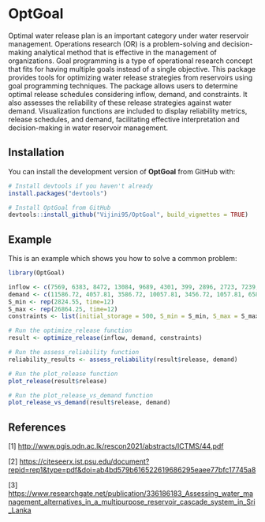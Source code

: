 
# OptGoal

<!-- badges: start -->
<!-- badges: end -->

Optimal water release plan is an important category under water reservoir management. Operations research (OR) is a problem-solving and decision-making analytical method that is effective in the management of organizations. Goal programming is a type of operational research concept that fits for having multiple goals instead of a single objective. This package provides tools for optimizing water release strategies from reservoirs using goal programming techniques. The package allows users to determine optimal release schedules considering inflow, demand, and constraints. It also assesses the reliability of these release strategies against water demand. Visualization functions are included to display reliability metrics, release schedules, and demand, facilitating effective interpretation and decision-making in water reservoir management.

## Installation

You can install the development version of **OptGoal** from GitHub with:

```r
# Install devtools if you haven't already
install.packages("devtools")

# Install OptGoal from GitHub
devtools::install_github("Vijini95/OptGoal", build_vignettes = TRUE)
```

## Example

This is an example which shows you how to solve a common problem:

``` r
library(OptGoal)

inflow <- c(7569, 6383, 8472, 13084, 9689, 4301, 399, 2896, 2723, 7239,14849, 13304)
demand <- c(11586.72, 4057.81, 3586.72, 10057.81, 3456.72, 1057.81, 6586.72, 2057.81, 1096.72, 1057.81, 1186.72, 1808.81)
S_min <- rep(2824.55, time=12)
S_max <- rep(26864.25, time=12)
constraints <- list(initial_storage = 500, S_min = S_min, S_max = S_max)

# Run the optimize_release function
result <- optimize_release(inflow, demand, constraints)

# Run the assess_reliability function
reliability_results <- assess_reliability(result$release, demand)

# Run the plot_release function
plot_release(result$release)

# Run the plot_release_vs_demand function
plot_release_vs_demand(result$release, demand)
```
## References

[1] http://www.pgis.pdn.ac.lk/rescon2021/abstracts/ICTMS/44.pdf

[2] https://citeseerx.ist.psu.edu/document?repid=rep1&type=pdf&doi=ab4bd579b616522619686295eaee77bfc17745a8

[3] https://www.researchgate.net/publication/336186183_Assessing_water_management_alternatives_in_a_multipurpose_reservoir_cascade_system_in_Sri_Lanka
